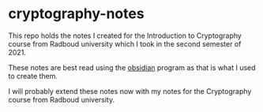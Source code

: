 # cryptography-notes

This repo holds the notes I created for the Introduction to Cryptography course from Radboud university which I took in the second semester of 2021. 

These notes are best read using the [obsidian](https://obsidian.md) program as that is what I used to create them.

I will probably extend these notes now with my notes for the Cryptography course from Radboud university. 
